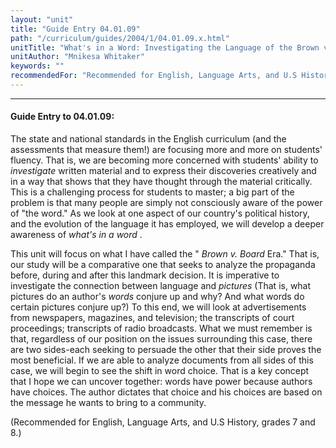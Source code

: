 ```yaml
---
layout: "unit"
title: "Guide Entry 04.01.09"
path: "/curriculum/guides/2004/1/04.01.09.x.html"
unitTitle: "What's in a Word: Investigating the Language of the Brown v. Board Era"
unitAuthor: "Mnikesa Whitaker"
keywords: ""
recommendedFor: "Recommended for English, Language Arts, and U.S History, grades 7 and 8."
---
```

<body>
<hr/>
 <h4>
  Guide Entry to 04.01.09:
 </h4>
 <p>
  The state and national standards in the English curriculum (and the assessments that measure them!) are focusing more and more on students' fluency. That is, we are becoming more concerned with students' ability to
  <i>
   investigate
  </i>
  written material and to express their discoveries creatively and in a way that shows that they have thought through the material critically. This is a challenging process for students to master; a big part of the problem is that many people are simply not consciously aware of the power of "the word." As we look at one aspect of our country's political history, and the evolution of the language it has employed, we will develop a deeper awareness of
  <i>
   what's in a word
  </i>
  .
 </p>
<p>
  This unit will focus on what I have called the "
  <i>
   Brown v. Board
  </i>
  Era." That is, our study will be a comparative one that seeks to analyze the propaganda before, during and after this landmark decision. It is imperative to investigate the connection between language and
  <i>
   pictures
  </i>
  (That is, what pictures do an author's
  <i>
   words
  </i>
  conjure up and why? And what words do certain pictures conjure up?) To this end, we will look at advertisements from newspapers, magazines, and television; the transcripts of court proceedings; transcripts of radio broadcasts. What we must remember is that, regardless of our position on the issues surrounding this case, there are two sides-each seeking to persuade the other that their side proves the most beneficial. If we are able to analyze documents from all sides of this case, we will begin to see the shift in word choice. That is a key concept that I hope we can uncover together: words have power because authors have choices. The author dictates that choice and his choices are based on the message he wants to bring to a community.
 </p>
<p>
  (Recommended for English, Language Arts, and U.S History, grades 7 and 8.)
 </p>

</body>
